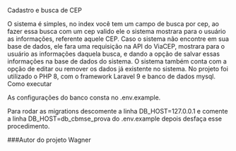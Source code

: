 Cadastro e busca de CEP

O sistema é simples, no index você tem um campo de busca por cep, ao fazer essa busca com um cep valido ele o sistema mostrara para o usuário as informações, referente aquele CEP. Caso o sistema não encontre em sua base de dados, ele fara uma requisição na API do ViaCEP, mostrara para o usuário as informações daquela busca, e dando a opção de salvar essas informações na base de dados do sistema. O sistema também conta com a opção de editar ou remover os dados já existente no sistema. No projeto foi utilizado o PHP 8, com o framework Laravel 9 e banco de dados mysql.
Como executar

As configurações do banco consta no .env.example.

Para rodar as migrations descomente a linha DB_HOST=127.0.0.1 e comente a linha DB_HOST=db_cbmse_prova do .env.example
depois desfaça esse procedimento.


###Autor do projeto Wagner
